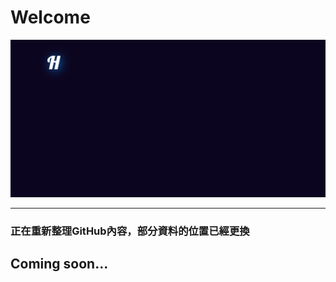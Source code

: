 # **Welcome**

<div align="center"><img src="./README/Hello.gif"></div>

***

### **正在重新整理GitHub內容，部分資料的位置已經更換**

## **Coming soon...**

